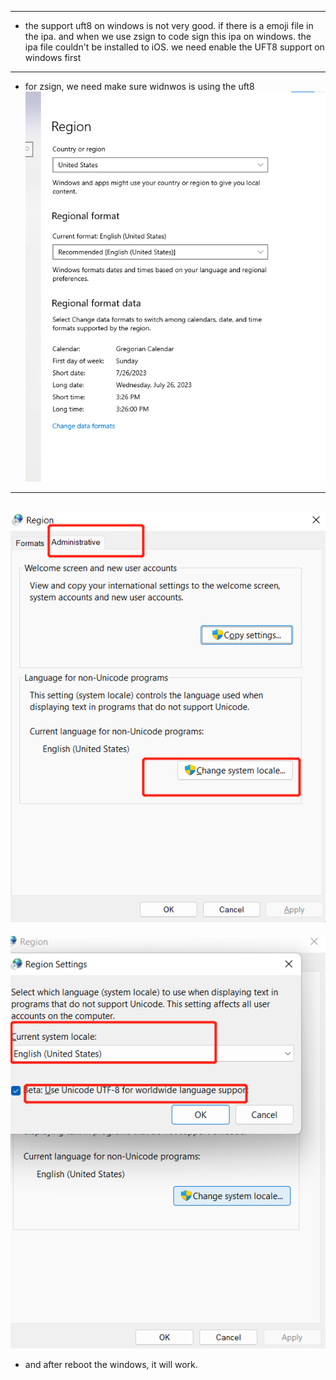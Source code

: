 ***
* the support uft8 on windows is not very good. if there is a emoji file in the ipa. and when we use zsign to code sign this ipa on windows. the ipa file couldn't be installed to iOS. we need enable the UFT8 support on windows first 

***

* for zsign, we need make sure widnwos is using the uft8
![](../Resource/UFT8-zsign-win/UTF-8_01.png)
----
![](../Resource/UFT8-zsign-win/UTF-8_02.png)
---
![](../Resource/UFT8-zsign-win/UTF-8_03.png)

* and after reboot the windows, it will work.